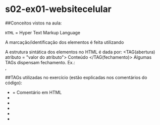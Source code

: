 # s02-ex01-websitecelular

##Conceitos vistos na aula:

`HTML` = Hyper Text Markup Language

A marcação/identificação dos elementos é feita utilizando <TAGs>

A estrutura sintática dos elementos no HTML é dada  por:
<TAG(abertura)  atributo = "valor do atributo"> Conteúdo </TAG(fechamento)> 
Algumas TAGs dispensam fechamento. Ex.: <br>, <meta>

##TAGs utilizadas no exercício (estão explicadas nos comentários do código):
* <!--Bla--> = Comentário em HTML
* <!DOCTYPE html>
* <html lang="pt-br">
* <head>
* <meta charset="UTF-8">
* <title>
* <link href="https://fonts.googleapis.com/css?family=Lato" rel="stylesheet">
* <link rel="stylesheet" href="css/style.css"> 
* <body>
* <div>
* <h1>
* <p>
* <a>           

## Conceitos CSS

Display:
 - Block: Ocupam todo o espaço da linha (Ex.: h1, p)
 - Inline: Ocupam apenas o espaço de seu tamanho, ficando alinhados aos outros elementos. Não permitem que suas dimensões sejam alteradas por width, por exemplo. (Ex.: a, img)
 - Inline-block: Ocupam o espaço do bloco alinhado a outros elementos (permitem que os elementos se ajustem às alterações  das dimensões aplicadas )



##Etapas para realizar o exercício:

1º Passo: Estrutura HTML-  Definir as divs que serão utilizadas ("fatiar") . A princípio será criada uma div para delimitar o texto e os links formando a coluna da esquerda

2º Passo: Criar arquivo CSS e estabelecer o Link no HTML

3º Passo: Estabelecer classes para aplicar ao CSS. É uma boa prática não fazer referencia direta às TAGs usando as classes para cumprir essa função aplicando o método BEM
